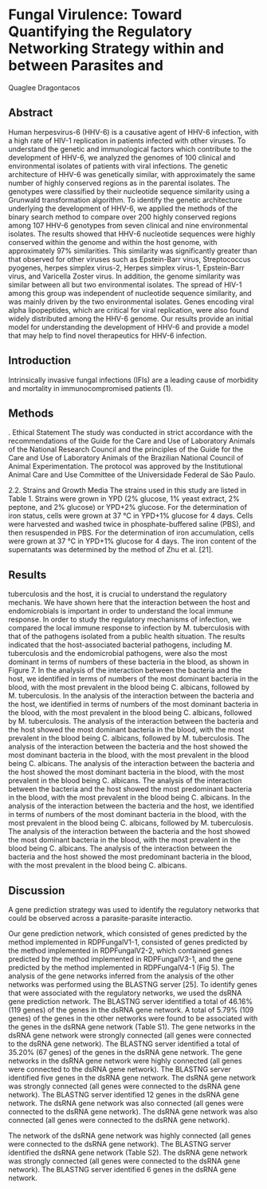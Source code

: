 # Fungal Virulence: Toward Quantifying the Regulatory Networking Strategy within and between Parasites and
Quaglee Dragontacos


## Abstract
Human herpesvirus-6 (HHV-6) is a causative agent of HHV-6 infection, with a high rate of HIV-1 replication in patients infected with other viruses. To understand the genetic and immunological factors which contribute to the development of HHV-6, we analyzed the genomes of 100 clinical and environmental isolates of patients with viral infections. The genetic architecture of HHV-6 was genetically similar, with approximately the same number of highly conserved regions as in the parental isolates. The genotypes were classified by their nucleotide sequence similarity using a Grunwald transformation algorithm. To identify the genetic architecture underlying the development of HHV-6, we applied the methods of the binary search method to compare over 200 highly conserved regions among 107 HHV-6 genotypes from seven clinical and nine environmental isolates. The results showed that HHV-6 nucleotide sequences were highly conserved within the genome and within the host genome, with approximately 97% similarities. This similarity was significantly greater than that observed for other viruses such as Epstein-Barr virus, Streptococcus pyogenes, herpes simplex virus-2, Herpes simplex virus-1, Epstein-Barr virus, and Varicella Zoster virus. In addition, the genome similarity was similar between all but two environmental isolates. The spread of HIV-1 among this group was independent of nucleotide sequence similarity, and was mainly driven by the two environmental isolates. Genes encoding viral alpha lipopeptides, which are critical for viral replication, were also found widely distributed among the HHV-6 genome. Our results provide an initial model for understanding the development of HHV-6 and provide a model that may help to find novel therapeutics for HHV-6 infection.


## Introduction
Intrinsically invasive fungal infections (IFIs) are a leading cause of morbidity and mortality in immunocompromised patients (1).


## Methods
. Ethical Statement
The study was conducted in strict accordance with the recommendations of the Guide for the Care and Use of Laboratory Animals of the National Research Council and the principles of the Guide for the Care and Use of Laboratory Animals of the Brazilian National Council of Animal Experimentation. The protocol was approved by the Institutional Animal Care and Use Committee of the Universidade Federal de São Paulo.

2.2. Strains and Growth Media
The strains used in this study are listed in Table 1. Strains were grown in YPD (2% glucose, 1% yeast extract, 2% peptone, and 2% glucose) or YPD+2% glucose. For the determination of iron status, cells were grown at 37 °C in YPD+1% glucose for 4 days. Cells were harvested and washed twice in phosphate-buffered saline (PBS), and then resuspended in PBS. For the determination of iron accumulation, cells were grown at 37 °C in YPD+1% glucose for 4 days. The iron content of the supernatants was determined by the method of Zhu et al. [21].


## Results
tuberculosis and the host, it is crucial to understand the regulatory mechanis. We have shown here that the interaction between the host and endomicrobials is important in order to understand the local immune response. In order to study the regulatory mechanisms of infection, we compared the local immune response to infection by M. tuberculosis with that of the pathogens isolated from a public health situation. The results indicated that the host-associated bacterial pathogens, including M. tuberculosis and the endomicrobial pathogens, were also the most dominant in terms of numbers of these bacteria in the blood, as shown in Figure 7. In the analysis of the interaction between the bacteria and the host, we identified in terms of numbers of the most dominant bacteria in the blood, with the most prevalent in the blood being C. albicans, followed by M. tuberculosis. In the analysis of the interaction between the bacteria and the host, we identified in terms of numbers of the most dominant bacteria in the blood, with the most prevalent in the blood being C. albicans, followed by M. tuberculosis. The analysis of the interaction between the bacteria and the host showed the most dominant bacteria in the blood, with the most prevalent in the blood being C. albicans, followed by M. tuberculosis. The analysis of the interaction between the bacteria and the host showed the most dominant bacteria in the blood, with the most prevalent in the blood being C. albicans. The analysis of the interaction between the bacteria and the host showed the most dominant bacteria in the blood, with the most prevalent in the blood being C. albicans. The analysis of the interaction between the bacteria and the host showed the most predominant bacteria in the blood, with the most prevalent in the blood being C. albicans. In the analysis of the interaction between the bacteria and the host, we identified in terms of numbers of the most dominant bacteria in the blood, with the most prevalent in the blood being C. albicans, followed by M. tuberculosis. The analysis of the interaction between the bacteria and the host showed the most dominant bacteria in the blood, with the most prevalent in the blood being C. albicans. The analysis of the interaction between the bacteria and the host showed the most predominant bacteria in the blood, with the most prevalent in the blood being C. albicans.


## Discussion
A gene prediction strategy was used to identify the regulatory networks that could be observed across a parasite-parasite interactio.

Our gene prediction network, which consisted of genes predicted by the method implemented in RDPFungalV1-1, consisted of genes predicted by the method implemented in RDPFungalV2-2, which contained genes predicted by the method implemented in RDPFungalV3-1, and the gene predicted by the method implemented in RDPFungalV4-1 (Fig 5). The analysis of the gene networks inferred from the analysis of the other networks was performed using the BLASTNG server [25]. To identify genes that were associated with the regulatory networks, we used the dsRNA gene prediction network. The BLASTNG server identified a total of 46.16% (119 genes) of the genes in the dsRNA gene network. A total of 5.79% (109 genes) of the genes in the other networks were found to be associated with the genes in the dsRNA gene network (Table S1). The gene networks in the dsRNA gene network were strongly connected (all genes were connected to the dsRNA gene network). The BLASTNG server identified a total of 35.20% (67 genes) of the genes in the dsRNA gene network. The gene networks in the dsRNA gene network were highly connected (all genes were connected to the dsRNA gene network). The BLASTNG server identified five genes in the dsRNA gene network. The dsRNA gene network was strongly connected (all genes were connected to the dsRNA gene network). The BLASTNG server identified 12 genes in the dsRNA gene network. The dsRNA gene network was also connected (all genes were connected to the dsRNA gene network). The dsRNA gene network was also connected (all genes were connected to the dsRNA gene network).

The network of the dsRNA gene network was highly connected (all genes were connected to the dsRNA gene network). The BLASTNG server identified the dsRNA gene network (Table S2). The dsRNA gene network was strongly connected (all genes were connected to the dsRNA gene network). The BLASTNG server identified 6 genes in the dsRNA gene network.
